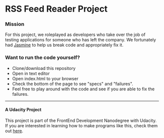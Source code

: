 # RSS Feed Reader Project

### Mission
For this project, we roleplayed as developers who take over the job of testing applications for someone who has left the company. We fortunately had [Jasmine](http://jasmine.github.io/) to help us break code and appropriately fix it.

### Want to run the code yourself?
* Clone/download this repository
* Open in text editor
* Open index.html to your browser
* Check the bottom of the page to see "specs" and "failures".
* Feel free to play around with the code and see if you are able to fix the failures.

---

#### A Udacity Project

This project is part of the FrontEnd Development Nanodegree with Udacity. If you are interested in learning how to make programs like this, check them out [here](https://www.udacity.com/course/front-end-web-developer-nanodegree--nd001).
